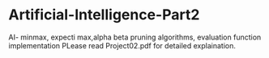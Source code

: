 # Artificial-Intelligence-Part2
AI- minmax, expecti max,alpha beta pruning algorithms, evaluation function implementation
PLease read Project02.pdf for detailed explaination.
